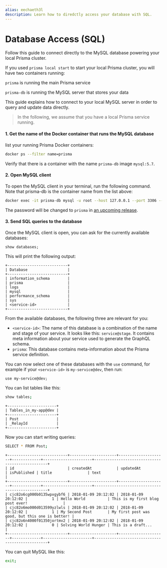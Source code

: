 ```yaml
---
alias: eechaeth3l
description: Learn how to diredctly access your database with SQL.
---
```


# Database Access (SQL)

Follow this guide to connect directly to the MySQL database powering your local Prisma cluster.

If you used `prisma local start` to start your local Prisma cluster, you will have two containers running:

`prisma` is running the main Prisma service

`prisma-db` is running the MySQL server that stores your data

This guide explains how to connect to your local MySQL server in order to query and update data directly.

> In the following, we assume that you have a local Prisma service running.

#### 1. Get the name of the Docker container that runs the MySQL database

list your running Prisma Docker containers:

```sh
docker ps --filter name=prisma
```

Verify that there is a container with the name `prisma-db` image `mysql:5.7`.

#### 2. Open MySQL client

To open the MySQL client in your terminal, run the following command. Note that prisma-db is the container name from the list above:

```sh
docker exec -it prisma-db mysql -u root --host 127.0.0.1 --port 3306 --password=graphcool
```

<InfoBox>

The password will be changed to `prisma` in [an upcoming release](https://github.com/graphcool/prisma/pull/1653).

</Infobox>


#### 3. Send SQL queries to the database

Once the MySQL client is open, you can ask for the currently available databases:

```mysql
show databases;
```

This will print the following output:

```
+---------------------------+
| Database                  |
+---------------------------+
| information_schema        |
| prisma                    |
| logs                      |
| mysql                     |
| performance_schema        |
| sys                       |
| <service-id>              |
+---------------------------+
```

From the available databases, the following three are relevant for you:

* `<service-id>`: The name of this database is a combination of the name and stage of your service. It looks like this: `service@stage`. It contains meta information about your service used to generate the GraphQL schema.
* `prisma`: This database contains meta-information about the Prisma service definition.

You can now select one of these databases with the `use` command, for example if your `<service-id>` is `my-service@dev`, then run:

```mysql
use my-service@dev;
```

You can list tables like this:

```sh
show tables;
```

```
+----------------------+
| Tables_in_my-app@dev |
+----------------------+
| Post                 |
| _RelayId             |
+----------------------+
```

Now you can start writing queries:

```sh
SELECT * FROM Post;
```

```
+---------------------------+---------------------+---------------------+-------------+----------------------+-------------------------------------------------+
| id                        | createdAt           | updatedAt           | isPublished | title                | text                                            |
+---------------------------+---------------------+---------------------+-------------+----------------------+-------------------------------------------------+
| cjc82o6cg000b0135wpxgybf6 | 2018-01-09 20:12:02 | 2018-01-09 20:12:02 |           1 | Hello World          | This is my first blog post ever!                |
| cjc82o6mo000d013599yzlwls | 2018-01-09 20:12:02 | 2018-01-09 20:12:02 |           1 | My Second Post       | My first post was good, but this one is better! |
| cjc82o6n4000f01350jortmv2 | 2018-01-09 20:12:02 | 2018-01-09 20:12:02 |           0 | Solving World Hunger | This is a draft...                              |
+---------------------------+---------------------+---------------------+-------------+----------------------+-------------------------------------------------+
```

You can quit MySQL like this:

```sh
exit;
```

